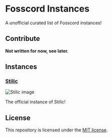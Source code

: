 # Fosscord Instances
A unofficial curated list of Fosscord instances!

## Contribute
**Not written for now, see later.**

## Instances

### [Stilic](https://fosscord.stilic.ynh.fr)
![Stilic image](https://github.com/stilic.png?size=50)

The official instance of Stilic!

## License
This repository is licensed under the [MIT license](LICENSE).